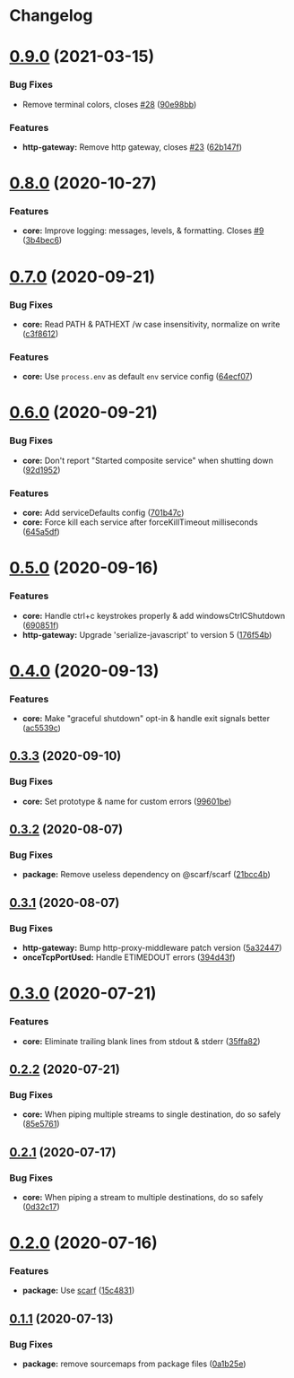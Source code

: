 # Changelog

# [0.9.0](https://github.com/zenflow/composite-service/compare/v0.8.0...v0.9.0) (2021-03-15)


### Bug Fixes

* Remove terminal colors, closes [#28](https://github.com/zenflow/composite-service/issues/28) ([90e98bb](https://github.com/zenflow/composite-service/commit/90e98bb8239ae67d4d349b24263cad51a3b78609))


### Features

* **http-gateway:** Remove http gateway, closes [#23](https://github.com/zenflow/composite-service/issues/23) ([62b147f](https://github.com/zenflow/composite-service/commit/62b147f5e6ed9ab5d86243bf7813d718ac42b482))

# [0.8.0](https://github.com/zenflow/composite-service/compare/v0.7.0...v0.8.0) (2020-10-27)


### Features

* **core:** Improve logging: messages, levels, & formatting. Closes [#9](https://github.com/zenflow/composite-service/issues/9) ([3b4bec6](https://github.com/zenflow/composite-service/commit/3b4bec66117b460b794bcc5bd920d4e2eabbc864))

# [0.7.0](https://github.com/zenflow/composite-service/compare/v0.6.0...v0.7.0) (2020-09-21)


### Bug Fixes

* **core:** Read PATH & PATHEXT /w case insensitivity, normalize on write ([c3f8612](https://github.com/zenflow/composite-service/commit/c3f86125b73eb3a6c2d52e9ee4b5773ada4e1287))


### Features

* **core:** Use `process.env` as default `env` service config ([64ecf07](https://github.com/zenflow/composite-service/commit/64ecf07fc5e46b8555b4401c996015a548f01f99))

# [0.6.0](https://github.com/zenflow/composite-service/compare/v0.5.0...v0.6.0) (2020-09-21)


### Bug Fixes

* **core:** Don't report "Started composite service" when shutting down ([92d1952](https://github.com/zenflow/composite-service/commit/92d195226db08fbeaed5c9664a02732ab0f0f42b))


### Features

* **core:** Add serviceDefaults config ([701b47c](https://github.com/zenflow/composite-service/commit/701b47cf51446df00260bf50562fac0b06981449))
* **core:** Force kill each service after forceKillTimeout milliseconds ([645a5df](https://github.com/zenflow/composite-service/commit/645a5dfeb2fdd80ff0746a92b05b372528d55ce7))

# [0.5.0](https://github.com/zenflow/composite-service/compare/v0.4.0...v0.5.0) (2020-09-16)


### Features

* **core:** Handle ctrl+c keystrokes properly & add windowsCtrlCShutdown ([690851f](https://github.com/zenflow/composite-service/commit/690851fb89b37f40309dae0afc6b98d63ef33b09))
* **http-gateway:** Upgrade 'serialize-javascript' to version 5 ([176f54b](https://github.com/zenflow/composite-service/commit/176f54b4800c497d212c2ba2ebf53b1a56dcdf6d))

# [0.4.0](https://github.com/zenflow/composite-service/compare/v0.3.3...v0.4.0) (2020-09-13)


### Features

* **core:** Make "graceful shutdown" opt-in & handle exit signals better ([ac5539c](https://github.com/zenflow/composite-service/commit/ac5539ce2daa344b6be247361296346027326ec2))

## [0.3.3](https://github.com/zenflow/composite-service/compare/v0.3.2...v0.3.3) (2020-09-10)


### Bug Fixes

* **core:** Set prototype & name for custom errors ([99601be](https://github.com/zenflow/composite-service/commit/99601be4308ff6d9d31bcf6a3e72f4dd35232b45))

## [0.3.2](https://github.com/zenflow/composite-service/compare/v0.3.1...v0.3.2) (2020-08-07)


### Bug Fixes

* **package:** Remove useless dependency on @scarf/scarf ([21bcc4b](https://github.com/zenflow/composite-service/commit/21bcc4be2a08ef8711aac11dead39443d01634cc))

## [0.3.1](https://github.com/zenflow/composite-service/compare/v0.3.0...v0.3.1) (2020-08-07)


### Bug Fixes

* **http-gateway:** Bump http-proxy-middleware patch version ([5a32447](https://github.com/zenflow/composite-service/commit/5a3244787e2b263b94fda976d571894949cab86b))
* **onceTcpPortUsed:** Handle ETIMEDOUT errors ([394d43f](https://github.com/zenflow/composite-service/commit/394d43f58d3d43d82dbf647ecb3b86f7d2f65d60))

# [0.3.0](https://github.com/zenflow/composite-service/compare/v0.2.2...v0.3.0) (2020-07-21)


### Features

* **core:** Eliminate trailing blank lines from stdout & stderr ([35ffa82](https://github.com/zenflow/composite-service/commit/35ffa82f5b3860227fbf3fc43c4bc79e0f785c92))

## [0.2.2](https://github.com/zenflow/composite-service/compare/v0.2.1...v0.2.2) (2020-07-21)


### Bug Fixes

* **core:** When piping multiple streams to single destination, do so safely ([85e5761](https://github.com/zenflow/composite-service/commit/85e5761687f1e7a21f0abe957780069446c58822))

## [0.2.1](https://github.com/zenflow/composite-service/compare/v0.2.0...v0.2.1) (2020-07-17)


### Bug Fixes

* **core:** When piping a stream to multiple destinations, do so safely ([0d32c17](https://github.com/zenflow/composite-service/commit/0d32c17871c52aebdd8823731561594f051b19cd))

# [0.2.0](https://github.com/zenflow/composite-service/compare/v0.1.1...v0.2.0) (2020-07-16)


### Features

* **package:** Use [scarf](https://docs.scarf.sh/) ([15c4831](https://github.com/zenflow/composite-service/commit/15c48317129dbe3ad829173e4e03bf3cc6dfee0c))

## [0.1.1](https://github.com/zenflow/composite-service/compare/v0.1.0...v0.1.1) (2020-07-13)


### Bug Fixes

* **package:** remove sourcemaps from package files ([0a1b25e](https://github.com/zenflow/composite-service/commit/0a1b25e80e712fd9b8f1ef78554a655ca2349384))
